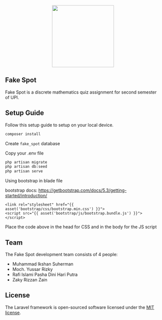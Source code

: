 <p align="center">
  <br />
  <picture>
    <img src="https://ik.imagekit.io/rafidhp/fake_spot/Logo_FS.png?updatedAt=1747881366397" width="200px">
  </picture>
</p>

## Fake Spot

Fake Spot is a discrete mathematics quiz assignment for second semester of UPI.

## Setup Guide

Follow this setup guide to setup on your local device.

```bash
composer install
```

Create `fake_spot` database

Copy your .env file

```bash
php artisan migrate
php artisan db:seed
php artisan serve
```

Using bootstrap in blade file

bootstrap docs: https://getbootstrap.com/docs/5.3/getting-started/introduction/

```blade
<link rel="stylesheet" href="{{ asset('bootstrap/css/bootstrap.min.css') }}">
<script src="{{ asset('bootstrap/js/bootstrap.bundle.js') }}"></script>
```
Place the code above in the head for CSS and in the body for the JS script

## Team

The Fake Spot development team consists of 4 people:

- Muhammad Ikshan Suherman
- Moch. Yussar Rizky
- Rafi Islami Pasha Dini Hari Putra
- Zaky Rizzan Zain

## License

The Laravel framework is open-sourced software licensed under the [MIT license](https://opensource.org/licenses/MIT).
